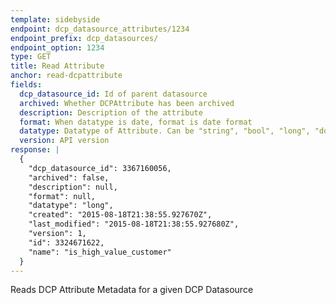 ```yaml
---
template: sidebyside
endpoint: dcp_datasource_attributes/1234
endpoint_prefix: dcp_datasources/
endpoint_option: 1234
type: GET
title: Read Attribute
anchor: read-dcpattribute
fields:
  dcp_datasource_id: Id of parent datasource
  archived: Whether DCPAttribute has been archived
  description: Description of the attribute
  format: When datatype is date, format is date format
  datatype: Datatype of Attribute. Can be "string", "bool", "long", "double", "datetime"
  version: API version
response: |
  {
    "dcp_datasource_id": 3367160056,
    "archived": false,
    "description": null,
    "format": null,
    "datatype": "long",
    "created": "2015-08-18T21:38:55.927670Z",
    "last_modified": "2015-08-18T21:38:55.927680Z",
    "version": 1,
    "id": 3324671622,
    "name": "is_high_value_customer"
  }
---
```

Reads DCP Attribute Metadata for a given DCP Datasource
